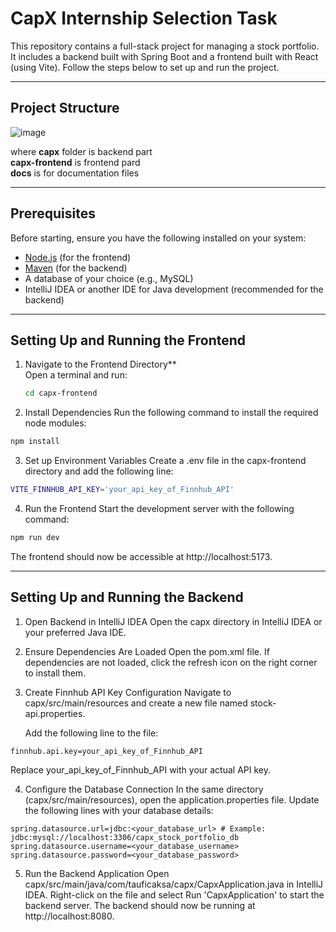 # CapX Internship Selection Task

This repository contains a full-stack project for managing a stock portfolio. It includes a backend built with Spring Boot and a frontend built with React (using Vite). Follow the steps below to set up and run the project.

---

## Project Structure

![image](https://github.com/user-attachments/assets/efad1d2d-cdc8-47bd-ad32-be6fb68f9474)

where **capx** folder is  backend part  
**capx-frontend** is frontend pard   
**docs** is for documentation files  


---

## Prerequisites

Before starting, ensure you have the following installed on your system:

- [Node.js](https://nodejs.org/) (for the frontend)
- [Maven](https://maven.apache.org/) (for the backend)
- A database of your choice (e.g., MySQL)
- IntelliJ IDEA or another IDE for Java development (recommended for the backend)

---

## Setting Up and Running the Frontend
1. Navigate to the Frontend Directory**  
   Open a terminal and run:
   ```bash
   cd capx-frontend
   
2. Install Dependencies
Run the following command to install the required node modules:

```bash
npm install
```
3. Set up Environment Variables
Create a .env file in the capx-frontend directory and add the following line:
```bash
VITE_FINNHUB_API_KEY='your_api_key_of_Finnhub_API'
```
4. Run the Frontend
Start the development server with the following command:
```bash
npm run dev
```
The frontend should now be accessible at http://localhost:5173.

---

## Setting Up and Running the Backend

1. Open Backend in IntelliJ IDEA
   Open the capx directory in IntelliJ IDEA or your preferred Java IDE.

2. Ensure Dependencies Are Loaded
   Open the pom.xml file. If dependencies are not loaded, click the refresh icon on the right corner to install them.

3. Create Finnhub API Key Configuration
   Navigate to capx/src/main/resources and create a new file named stock-api.properties.

   Add the following line to the file:

```properties
finnhub.api.key=your_api_key_of_Finnhub_API
```
   Replace your_api_key_of_Finnhub_API with your actual API key.

4. Configure the Database Connection
   In the same directory (capx/src/main/resources), open the application.properties file.
   Update the following lines with your database details:

```properties
spring.datasource.url=jdbc:<your_database_url> # Example: jdbc:mysql://localhost:3306/capx_stock_portfolio_db
spring.datasource.username=<your_database_username>
spring.datasource.password=<your_database_password>
```
5. Run the Backend Application
   Open capx/src/main/java/com/tauficaksa/capx/CapxApplication.java in IntelliJ IDEA.
   Right-click on the file and select Run 'CapxApplication' to start the backend server.
   The backend should now be running at http://localhost:8080.


